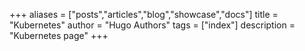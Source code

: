 +++
aliases = ["posts","articles","blog","showcase","docs"]
title = "Kubernetes"
author = "Hugo Authors"
tags = ["index"]
description = "Kubernetes page"
+++